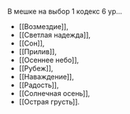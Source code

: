 В мешке на выбор 1 кодекс 6 ур…   

- [[Возмездие]],
- [[Светлая надежда]],
- [[Сон]],
- [[Прилив]],
- [[Осеннее небо]],
- [[Рубеж]],
- [[Наваждение]],
- [[Радость]],
- [[Солнечная осень]],
- [[Острая грусть]].